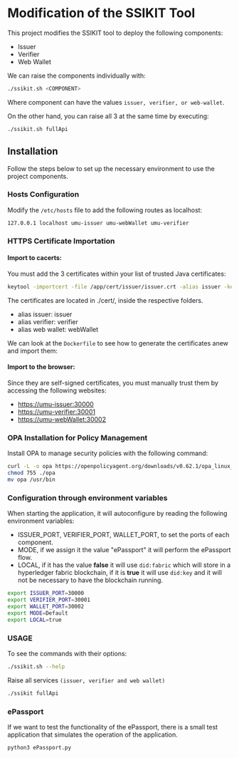# Modification of the SSIKIT Tool

This project modifies the SSIKIT tool to deploy the following components:

- Issuer
- Verifier
- Web Wallet

We can raise the components individually with:

```bash
./ssikit.sh <COMPONENT>
```

Where component can have the values `issuer, verifier, or web-wallet`.

On the other hand, you can raise all 3 at the same time by executing:

```bash
./ssikit.sh fullApi
```

## Installation

Follow the steps below to set up the necessary environment to use the project components.

### Hosts Configuration

Modify the `/etc/hosts` file to add the following routes as localhost:

```
127.0.0.1 localhost umu-issuer umu-webWallet umu-verifier
```

### HTTPS Certificate Importation

#### Import to cacerts:

You must add the 3 certificates within your list of trusted Java certificates:

```bash
keytool -importcert -file /app/cert/issuer/issuer.crt -alias issuer -keystore /usr/lib/jvm/java-17-openjdk-amd64/lib/security/cacerts -storepass changeit -nopromp
```

The certificates are located in ./cert/, inside the respective folders.

- alias issuer: issuer
- alias verifier: verifier
- alias web wallet: webWallet

We can look at the `Dockerfile` to see how to generate the certificates anew and import them:



#### Import to the browser:

Since they are self-signed certificates, you must manually trust them by accessing the following websites:

- [https://umu-issuer:30000](https://umu-issuer:30000)
- [https://umu-verifier:30001](https://umu-verifier:30001)
- [https://umu-webWallet:30002](https://umu-webWallet:30002)

### OPA Installation for Policy Management

Install OPA to manage security policies with the following command:

```bash
curl -L -o opa https://openpolicyagent.org/downloads/v0.62.1/opa_linux_amd64_static
chmod 755 ./opa
mv opa /usr/bin
```

### Configuration through environment variables

When starting the application, it will autoconfigure by reading the following environment variables:

- ISSUER_PORT, VERIFIER_PORT, WALLET_PORT, to set the ports of each component.
- MODE, if we assign it the value "ePassport" it will perform the ePassport flow.
- LOCAL, if it has the value **false** it will use `did:fabric` which will store in a hyperledger fabric blockchain, if it is **true** it will use `did:key` and it will not be necessary to have the blockchain running.

```bash
export ISSUER_PORT=30000
export VERIFIER_PORT=30001
export WALLET_PORT=30002
export MODE=Default
export LOCAL=true
```

### USAGE

To see the commands with their options:

```bash
./ssikit.sh --help
```

Raise all services `(issuer, verifier and web wallet)`

```bash
./ssikit fullApi
```

### ePassport

If we want to test the functionality of the ePassport, there is a small test application that simulates the operation of the application.

```bash
python3 ePassport.py
```